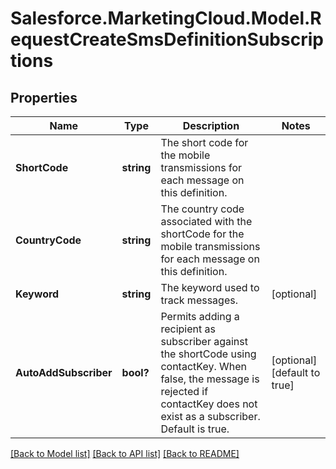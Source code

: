# Salesforce.MarketingCloud.Model.RequestCreateSmsDefinitionSubscriptions
## Properties

Name | Type | Description | Notes
------------ | ------------- | ------------- | -------------
**ShortCode** | **string** | The short code for the mobile transmissions for each message on this definition. | 
**CountryCode** | **string** | The country code associated with the shortCode for the mobile transmissions for each message on this definition. | 
**Keyword** | **string** | The keyword used to track messages. | [optional] 
**AutoAddSubscriber** | **bool?** | Permits adding a recipient as subscriber against the shortCode using contactKey. When false, the message is rejected if contactKey does not exist as a subscriber. Default is true. | [optional] [default to true]

[[Back to Model list]](../README.md#documentation-for-models) [[Back to API list]](../README.md#documentation-for-api-endpoints) [[Back to README]](../README.md)

